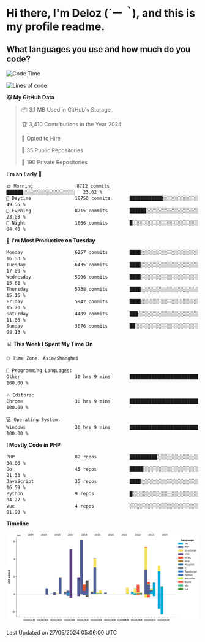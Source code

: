 # **Hi there, I'm Deloz (*´ー｀*), and this is my profile readme.**

## **What languages you use and how much do you code?**

<!--START_SECTION:waka-->
![Code Time](http://img.shields.io/badge/Code%20Time-4%2C058%20hrs%2029%20mins-blue)

![Lines of code](https://img.shields.io/badge/From%20Hello%20World%20I%27ve%20Written-39.9%20million%20lines%20of%20code-blue)

**🐱 My GitHub Data** 

> 📦 3.1 MB Used in GitHub's Storage 
 > 
> 🏆 3,410 Contributions in the Year 2024
 > 
> 💼 Opted to Hire
 > 
> 📜 35 Public Repositories 
 > 
> 🔑 190 Private Repositories 
 > 
**I'm an Early 🐤** 

```text
🌞 Morning                8712 commits        ██████░░░░░░░░░░░░░░░░░░░   23.02 % 
🌆 Daytime                18750 commits       ████████████░░░░░░░░░░░░░   49.55 % 
🌃 Evening                8715 commits        ██████░░░░░░░░░░░░░░░░░░░   23.03 % 
🌙 Night                  1666 commits        █░░░░░░░░░░░░░░░░░░░░░░░░   04.40 % 
```
📅 **I'm Most Productive on Tuesday** 

```text
Monday                   6257 commits        ████░░░░░░░░░░░░░░░░░░░░░   16.53 % 
Tuesday                  6435 commits        ████░░░░░░░░░░░░░░░░░░░░░   17.00 % 
Wednesday                5906 commits        ████░░░░░░░░░░░░░░░░░░░░░   15.61 % 
Thursday                 5738 commits        ████░░░░░░░░░░░░░░░░░░░░░   15.16 % 
Friday                   5942 commits        ████░░░░░░░░░░░░░░░░░░░░░   15.70 % 
Saturday                 4489 commits        ███░░░░░░░░░░░░░░░░░░░░░░   11.86 % 
Sunday                   3076 commits        ██░░░░░░░░░░░░░░░░░░░░░░░   08.13 % 
```


📊 **This Week I Spent My Time On** 

```text
🕑︎ Time Zone: Asia/Shanghai

💬 Programming Languages: 
Other                    30 hrs 9 mins       █████████████████████████   100.00 % 

🔥 Editors: 
Chrome                   30 hrs 9 mins       █████████████████████████   100.00 % 

💻 Operating System: 
Windows                  30 hrs 9 mins       █████████████████████████   100.00 % 
```

**I Mostly Code in PHP** 

```text
PHP                      82 repos            ██████████░░░░░░░░░░░░░░░   38.86 % 
Go                       45 repos            █████░░░░░░░░░░░░░░░░░░░░   21.33 % 
JavaScript               35 repos            ████░░░░░░░░░░░░░░░░░░░░░   16.59 % 
Python                   9 repos             █░░░░░░░░░░░░░░░░░░░░░░░░   04.27 % 
Vue                      4 repos             ░░░░░░░░░░░░░░░░░░░░░░░░░   01.90 % 
```



**Timeline**

![Lines of Code chart](https://raw.githubusercontent.com/deloz/deloz/main/assets/bar_graph.png)


 Last Updated on 27/05/2024 05:06:00 UTC
<!--END_SECTION:waka-->
